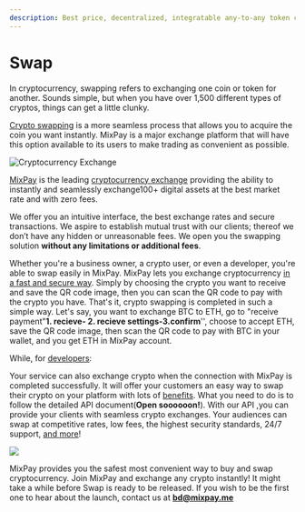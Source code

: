 ```yaml
---
description: Best price, decentralized, integratable any-to-any token conversion.
---
```


# Swap

In cryptocurrency, swapping refers to exchanging one coin or token for another. Sounds simple, but when you have over 1,500 different types of cryptos, things can get a little clunky.

[Crypto swapping](why-to-swap.md) is a more seamless process that allows you to acquire the coin you want instantly. MixPay is a major exchange platform that will have this option available to its users to make trading as convenient as possible.&#x20;

![Cryptocurrency Exchange](https://s2.loli.net/2022/02/24/7QxpEgHq4JGBCLz.png)

[MixPay](../../about-us/more-about-mixpay.md) is the leading [cryptocurrency exchange](what-are-cryptocurrency-exchanges.md) providing the ability to instantly and seamlessly exchange100+ digital assets at the best market rate and with zero fees.

We offer you an intuitive interface, the best exchange rates and secure transactions. We aspire to establish mutual trust with our clients; thereof we don’t have any hidden or unreasonable fees. We open you the swapping solution **without any limitations or additional fees**.

Whether you're a business owner, a crypto user, or even a developer, you're able to swap easily in MixPay. MixPay lets you exchange cryptocurrency [in a fast and secure way](../../getting-started/guide.md). Simply by choosing the  crypto you want to receive and save the QR code image, then you can scan the QR code to pay with the crypto you have. That's it, crypto swapping is completed in such a simple way. Let's  say, you want to exchange BTC to ETH, go to "receive payment"**1. recieve- 2. recieve settings-3.confirm**'', choose to accept ETH, save the QR code image, then scan  the QR code to pay with BTC in your wallet, and you get ETH in MixPay account.

While, for [developers](https://en.wikipedia.org/wiki/Developer):

Your service can also exchange crypto when the connection with MixPay is completed successfully.  It will offer your customers an easy way to swap their crypto on your platform with lots of [benefits](why-to-swap-via-mixpay.md). What you need to do is to follow the detailed API document(**Open soooooon!**). With our API ,you can provide your clients with seamless crypto exchanges. Your audiences can swap at competitive rates, low fees, the highest security standards, 24/7 support, [and more](why-to-swap-via-mixpay.md)!&#x20;

![](https://s2.loli.net/2022/02/25/2IiC9QNjBLGDtJd.png)

MixPay provides you the safest most convenient way to buy and swap cryptocurrency. Join MixPay and exchange any crypto instantly! It might take a while before Swap is ready to be released. If you wish to be the first one to hear about the launch, contact us at [**bd@mixpay.me**](mailto:bd@mixpay.me)

​
